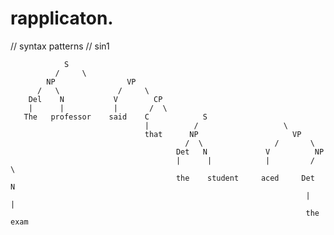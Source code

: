 # rapplicaton.
// syntax patterns
// sin1


                S
              /     \
            NP                VP
          /   \             /     \
        Del    N           V        CP
        |      |           |       /  \
       The   professor    said    C            S
                                  |          /                   \
                                  that      NP                     VP
                                           /  \                /       \
                                         Det   N             V          NP
                                         |      |            |         /    \
                                         the    student     aced     Det     N
                                                                      |      |
                                                                      the    exam
